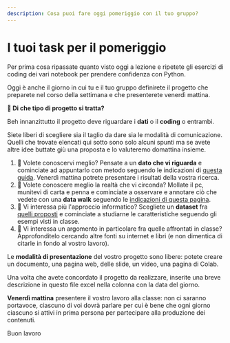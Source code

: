 ```yaml
---
description: Cosa puoi fare oggi pomeriggio con il tuo gruppo?
---
```


# I tuoi task per il pomeriggio

Per prima cosa ripassate quanto visto oggi a lezione e ripetete gli esercizi di coding dei vari notebook per prendere confidenza con Python.

Oggi è anche il giorno in cui tu e il tuo gruppo definirete il progetto che preparete nel corso della settimana e che presenterete venerdì mattina.&#x20;

**🚧 Di che tipo di progetto si tratta?**

Beh innanzittutto il progetto deve riguardare i **dati** o il **coding** o entrambi.

Siete liberi di scegliere sia il taglio da dare sia le modalità di comunicazione. Quelli che trovate elencati qui sotto sono solo alcuni spunti ma se avete altre idee buttate giù una proposta e lo valuteremo domattina insieme.

1. 📌 Volete conoscervi meglio? Pensate a un **dato che vi riguarda** e cominciate ad appuntarlo con metodo seguendo le indicazioni di [questa guida](quantificati.md). Venerdì mattina potrete presentare i risultati della vostra ricerca.
2. 📌 Volete conoscere meglio la realtà che vi circonda? Mollate il pc, munitevi di carta e penna e cominciate a osservare e annotare ciò che vedete con una **data walk** seguendo le [indicazioni di questa pagina](una-passeggiata-fra-i-dati.md).
3. 📌 Vi interessa più l'approccio informatico? Scegliete un **dataset** fra [quelli proposti](https://github.com/cd5050/CDS22-Torricelli) e cominciate a studiarne le caratteristiche seguendo gli esempi visti in classe.
4. 📌 Vi interessa un argomento in particolare fra quelle affrontati in classe? Approfonditelo cercando altre fonti su internet e libri (e non dimentica di citarle in fondo al vostro lavoro).

Le **modalità di presentazione** del vostro progetto sono libere: potete creare un documento, una pagina web, delle slide, un video, una pagina di Colab.&#x20;

Una volta che avete concordato il progetto da realizzare, inserite una breve descrizione in questo file excel nella colonna con la data del giorno.

**Venerdì mattina** presentere il vostro lavoro alla classe: non ci saranno portavoce, ciascuno di voi dovrà parlare per cui è bene che ogni giorno ciascuno si attivi in prima persona per partecipare alla produzione dei contenuti.

Buon lavoro
